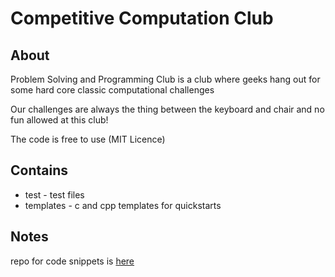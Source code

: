 
# Competitive Computation Club

## About

Problem Solving and Programming Club is a club 
where geeks hang out for some hard core classic computational challenges

Our challenges are always the thing between the keyboard and chair and no fun allowed at this club!

The code is free to use (MIT Licence)

## Contains

 * test - test files
 * templates - c and cpp templates for quickstarts

## Notes

repo for code snippets is [here](https://github.com/UAPSPC)
